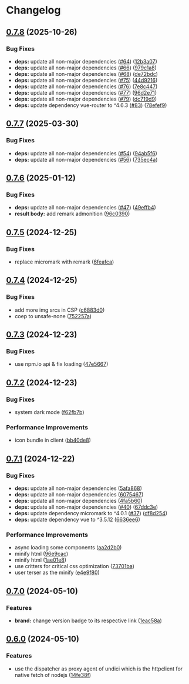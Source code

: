 # Changelog

## [0.7.8](https://github.com/GloryWong/github-release/compare/v0.7.7...v0.7.8) (2025-10-26)


### Bug Fixes

* **deps:** update all non-major dependencies ([#64](https://github.com/GloryWong/github-release/issues/64)) ([12b3a07](https://github.com/GloryWong/github-release/commit/12b3a0707b72a21b874215559bb46a875173c16f))
* **deps:** update all non-major dependencies ([#66](https://github.com/GloryWong/github-release/issues/66)) ([979c1a8](https://github.com/GloryWong/github-release/commit/979c1a83eb1af84c3d4ba4d1ba5e091b03cbce83))
* **deps:** update all non-major dependencies ([#68](https://github.com/GloryWong/github-release/issues/68)) ([de72bdc](https://github.com/GloryWong/github-release/commit/de72bdc66f58ed81ce6e4cd7afa09aa3928d3f61))
* **deps:** update all non-major dependencies ([#75](https://github.com/GloryWong/github-release/issues/75)) ([44d9216](https://github.com/GloryWong/github-release/commit/44d9216c50ad296924ff9ab63fdb0cfd72032979))
* **deps:** update all non-major dependencies ([#76](https://github.com/GloryWong/github-release/issues/76)) ([7e8c447](https://github.com/GloryWong/github-release/commit/7e8c447e0ed4cf2211873c9e11caf8b644e60299))
* **deps:** update all non-major dependencies ([#77](https://github.com/GloryWong/github-release/issues/77)) ([96d2e71](https://github.com/GloryWong/github-release/commit/96d2e71a341354e4c0b5f102227fda4736b65772))
* **deps:** update all non-major dependencies ([#79](https://github.com/GloryWong/github-release/issues/79)) ([dc719d9](https://github.com/GloryWong/github-release/commit/dc719d96c185d51db77319906a7f4590f9ca5b03))
* **deps:** update dependency vue-router to ^4.6.3 ([#83](https://github.com/GloryWong/github-release/issues/83)) ([78efef9](https://github.com/GloryWong/github-release/commit/78efef947ed85c2f835ac7fa2c826a413046958c))

## [0.7.7](https://github.com/GloryWong/github-release/compare/v0.7.6...v0.7.7) (2025-03-30)


### Bug Fixes

* **deps:** update all non-major dependencies ([#54](https://github.com/GloryWong/github-release/issues/54)) ([94ab5f6](https://github.com/GloryWong/github-release/commit/94ab5f62223eae971ed12784182d4109b228c5d2))
* **deps:** update all non-major dependencies ([#56](https://github.com/GloryWong/github-release/issues/56)) ([735ec4a](https://github.com/GloryWong/github-release/commit/735ec4ac7a852a057265a0deca7c5c143e51ce8b))

## [0.7.6](https://github.com/GloryWong/github-release/compare/v0.7.5...v0.7.6) (2025-01-12)


### Bug Fixes

* **deps:** update all non-major dependencies ([#47](https://github.com/GloryWong/github-release/issues/47)) ([49effb4](https://github.com/GloryWong/github-release/commit/49effb4e34ea308aa396b82ef55c821e836b5665))
* **result body:** add remark admonition ([96c0390](https://github.com/GloryWong/github-release/commit/96c03909695a380838425dd5589b042605b0a222))

## [0.7.5](https://github.com/GloryWong/github-release/compare/v0.7.4...v0.7.5) (2024-12-25)


### Bug Fixes

* replace micromark with remark ([6feafca](https://github.com/GloryWong/github-release/commit/6feafca5d8f3852cbab08745b5e5d2bcea52b491))

## [0.7.4](https://github.com/GloryWong/github-release/compare/v0.7.3...v0.7.4) (2024-12-25)


### Bug Fixes

* add more img srcs in CSP ([c6883d0](https://github.com/GloryWong/github-release/commit/c6883d03da379a6d563cf72246a357312032d511))
* coep to unsafe-none ([752257a](https://github.com/GloryWong/github-release/commit/752257a9ca6d1aa424c8e59dc366a9377bee9e78))

## [0.7.3](https://github.com/GloryWong/github-release/compare/v0.7.2...v0.7.3) (2024-12-23)


### Bug Fixes

* use npm.io api & fix loading ([47e5667](https://github.com/GloryWong/github-release/commit/47e566701c325a1d62de9e6ee84322742afdef1f))

## [0.7.2](https://github.com/GloryWong/github-release/compare/v0.7.1...v0.7.2) (2024-12-23)


### Bug Fixes

* system dark mode ([f62fb7b](https://github.com/GloryWong/github-release/commit/f62fb7b9eab12fca1306ed9bc9672038c1902b60))


### Performance Improvements

* icon bundle in client ([bb40de8](https://github.com/GloryWong/github-release/commit/bb40de87d036bf4f7a14b5e3aa60b8ddfd0d59d8))

## [0.7.1](https://github.com/GloryWong/github-release/compare/v0.7.0...v0.7.1) (2024-12-22)


### Bug Fixes

* **deps:** update all non-major dependencies ([5afa868](https://github.com/GloryWong/github-release/commit/5afa86846144212bd4cc8c81252116ef254aa839))
* **deps:** update all non-major dependencies ([6075467](https://github.com/GloryWong/github-release/commit/607546770fffc4d600186dfdb0c8fc64b3357a62))
* **deps:** update all non-major dependencies ([4fa5b60](https://github.com/GloryWong/github-release/commit/4fa5b605111854ee9bf6759a4bb1da8ca818dab4))
* **deps:** update all non-major dependencies ([#40](https://github.com/GloryWong/github-release/issues/40)) ([67ddc3e](https://github.com/GloryWong/github-release/commit/67ddc3e3cabff132ba443134ab8dd520617dd750))
* **deps:** update dependency micromark to ^4.0.1 ([#37](https://github.com/GloryWong/github-release/issues/37)) ([df8d254](https://github.com/GloryWong/github-release/commit/df8d254d311fa99352de3cbd08a20c4e1fa73467))
* **deps:** update dependency vue to ^3.5.12 ([6636ee6](https://github.com/GloryWong/github-release/commit/6636ee608a03e5eb1020f2810be92ac43ac6c76a))


### Performance Improvements

* async loading some components ([aa2d2b0](https://github.com/GloryWong/github-release/commit/aa2d2b01cc49a8b916323600b2760d4a036c9e9b))
* minify html ([96e9cac](https://github.com/GloryWong/github-release/commit/96e9cac1710ea1561314cfa01d243680fff23238))
* minify html ([1ae01e8](https://github.com/GloryWong/github-release/commit/1ae01e8687e6b07aee19599b92209af75ed6be63))
* use critters for critical css optimization ([73701ba](https://github.com/GloryWong/github-release/commit/73701baff5e5706ecb35935dcedbcc38139f4a02))
* user terser as the minify ([e4e9f80](https://github.com/GloryWong/github-release/commit/e4e9f808d537e46af68b903884601a720ade371f))

## [0.7.0](https://github.com/GloryWong/github-release/compare/v0.6.0...v0.7.0) (2024-05-10)


### Features

* **brand:** change version badge to its respective link ([1eac58a](https://github.com/GloryWong/github-release/commit/1eac58a8cc33def3e82ef0de57f08dd52b56e75a))

## [0.6.0](https://github.com/GloryWong/github-release/compare/v0.5.0...v0.6.0) (2024-05-10)


### Features

* use the dispatcher as proxy agent of undici which is the httpclient for native fetch of nodejs ([14fe38f](https://github.com/GloryWong/github-release/commit/14fe38f037831f7edb59b139c95785e35d986627))
